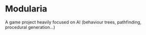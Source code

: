 # Modularia

A game project heavily focused on AI (behaviour trees, pathfinding, procedural generation...)
